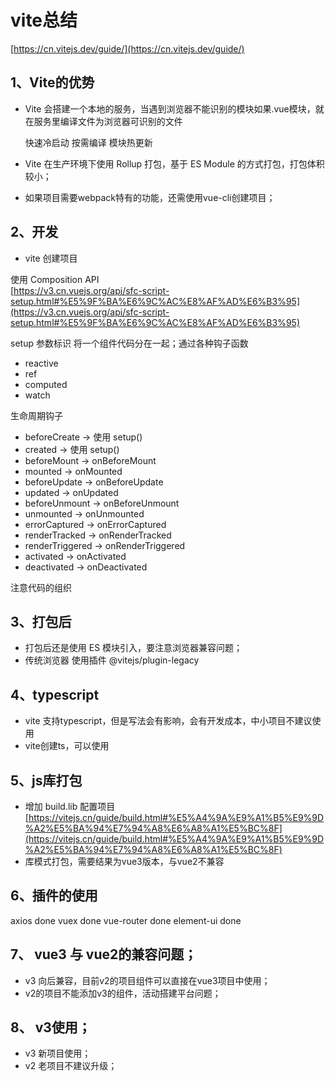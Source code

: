 # vite总结

[https://cn.vitejs.dev/guide/](https://cn.vitejs.dev/guide/)

## 1、Vite的优势

- Vite 会搭建一个本地的服务，当遇到浏览器不能识别的模块如果.vue模块，就在服务里编译文件为浏览器可识别的文件
  
  快速冷启动
  按需编译
  模块热更新

- Vite 在生产环境下使用 Rollup 打包，基于 ES Module 的方式打包，打包体积较小；
- 如果项目需要webpack特有的功能，还需使用vue-cli创建项目；

## 2、开发 

- vite 创建项目

使用 Composition API  
[https://v3.cn.vuejs.org/api/sfc-script-setup.html#%E5%9F%BA%E6%9C%AC%E8%AF%AD%E6%B3%95](https://v3.cn.vuejs.org/api/sfc-script-setup.html#%E5%9F%BA%E6%9C%AC%E8%AF%AD%E6%B3%95)

setup 参数标识
将一个组件代码分在一起；通过各种钩子函数
- reactive
- ref
- computed
- watch

生命周期钩子
- beforeCreate -> 使用 setup()
- created -> 使用 setup()
- beforeMount -> onBeforeMount
- mounted -> onMounted
- beforeUpdate -> onBeforeUpdate
- updated -> onUpdated
- beforeUnmount -> onBeforeUnmount
- unmounted -> onUnmounted
- errorCaptured -> onErrorCaptured
- renderTracked -> onRenderTracked
- renderTriggered -> onRenderTriggered
- activated -> onActivated
- deactivated -> onDeactivated


注意代码的组织

## 3、打包后

- 打包后还是使用 ES 模块引入，要注意浏览器兼容问题；
- 传统浏览器 使用插件 @vitejs/plugin-legacy


## 4、typescript

- vite 支持typescript，但是写法会有影响，会有开发成本，中小项目不建议使用
- vite创建ts，可以使用

## 5、js库打包

- 增加 build.lib 配置项目 [https://vitejs.cn/guide/build.html#%E5%A4%9A%E9%A1%B5%E9%9D%A2%E5%BA%94%E7%94%A8%E6%A8%A1%E5%BC%8F](https://vitejs.cn/guide/build.html#%E5%A4%9A%E9%A1%B5%E9%9D%A2%E5%BA%94%E7%94%A8%E6%A8%A1%E5%BC%8F)
- 库模式打包，需要结果为vue3版本，与vue2不兼容

## 6、插件的使用

axios  done
vuex  done
vue-router  done
element-ui  done


## 7、 vue3 与 vue2的兼容问题；

- v3 向后兼容，目前v2的项目组件可以直接在vue3项目中使用；
- v2的项目不能添加v3的组件，活动搭建平台问题；


## 8、 v3使用；

- v3 新项目使用；
- v2 老项目不建议升级；

